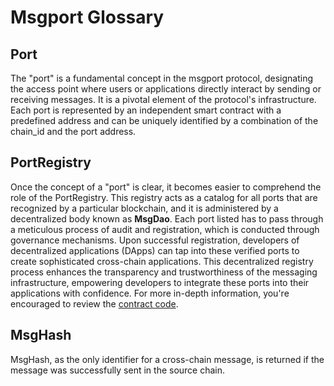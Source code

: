 # Msgport Glossary

## Port

The "port" is a fundamental concept in the msgport protocol, designating the access point where users or applications directly interact by sending or receiving messages. It is a pivotal element of the protocol's infrastructure. Each port is represented by an independent smart contract with a predefined address and can be uniquely identified by a combination of the chain_id and the port address.

## PortRegistry

Once the concept of a "port" is clear, it becomes easier to comprehend the role of the PortRegistry. This registry acts as a catalog for all ports that are recognized by a particular blockchain, and it is administered by a decentralized body known as **MsgDao**. Each port listed has to pass through a meticulous process of audit and registration, which is conducted through governance mechanisms. Upon successful registration, developers of decentralized applications (DApps) can tap into these verified ports to create sophisticated cross-chain applications. This decentralized registry process enhances the transparency and trustworthiness of the messaging infrastructure, empowering developers to integrate these ports into their applications with confidence. For more in-depth information, you're encouraged to review the [contract code](https://github.com/msgport/msgport/blob/main/src/PortRegistry.sol).

## MsgHash

MsgHash, as the only identifier for a cross-chain message, is returned if the message was successfully  sent in the source chain.